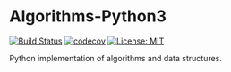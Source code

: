 # Algorithms-Python3
[![Build Status](https://travis-ci.org/MarkWh1te/Algorithms-Python3.svg?branch=master)](https://travis-ci.org/MarkWh1te/Algorithms-Python3)
[![codecov](https://codecov.io/gh/MarkWh1te/Algorithms-Python3/branch/master/graph/badge.svg)](https://codecov.io/gh/MarkWh1te/Algorithms-Python3)
[![License: MIT](https://img.shields.io/badge/License-MIT-yellow.svg)](https://opensource.org/licenses/MIT)

Python implementation of algorithms and data structures.

